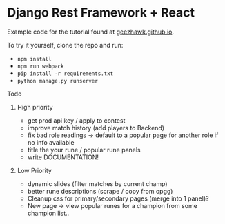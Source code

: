 Django Rest Framework + React
=============================
Example code for the tutorial found at [geezhawk.github.io](http://geezhawk.github.io/using-react-with-django-rest-framework).

To try it yourself, clone the repo and run:

* `npm install`
* `npm run webpack`
* `pip install -r requirements.txt`
* `python manage.py runserver`

Todo
1) High priority
    * get prod api key / apply to contest
    * improve match history (add players to Backend)
    * fix bad role readings -> default to a popular page for another role if no info available
    * title the your rune / popular rune panels
    * write DOCUMENTATION!

2) Low Priority
    * dynamic slides (filter matches by current champ)
    * better rune descriptions (scrape / copy from opgg)
    * Cleanup css for primary/secondary pages (merge into 1 panel)?
    * New page -> view popular runes for a champion from some champion list..

